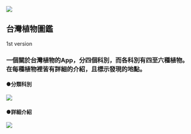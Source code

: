 <img src="https://www.ncnu.edu.tw/ncnuweb/units/share/%E5%85%A8%E6%A0%A1%E5%85%B1%E7%94%A8/web_material/images/banner/banner_22.gif">

## 台灣植物圖鑑
  1st version
  
### 一個關於台灣植物的App，分四個科別，而各科別有四至六種植物。在每種植物裡皆有詳細的介紹，且標示發現的地點。

#### ●分類科別
![](https://i.imgur.com/5HgRmmC.png?1)

#### ●詳細介紹
![](https://i.imgur.com/DRlPYJa.jpg?1)
